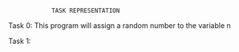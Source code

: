 				TASK REPRESENTATION

Task 0: This program will assign a random number to the variable n

Task 1: